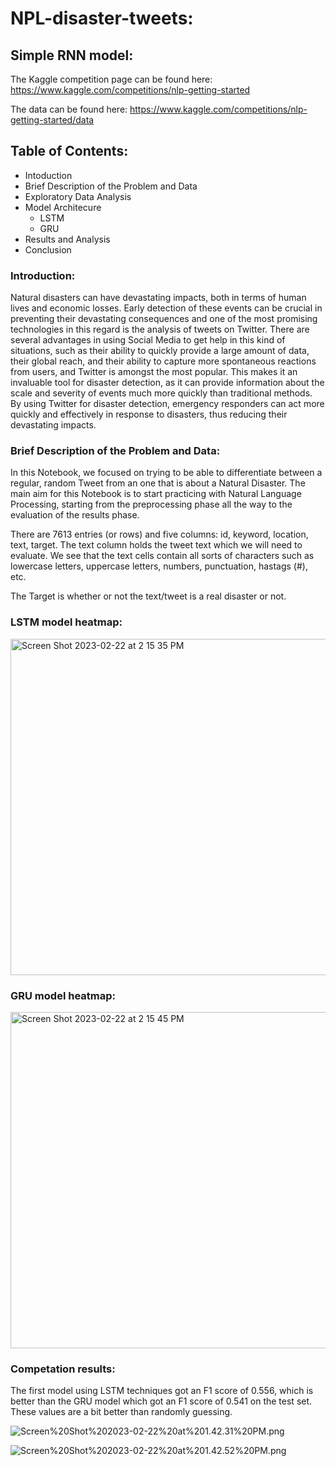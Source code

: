 # NPL-disaster-tweets:


## Simple RNN model:

The Kaggle competition page can be found here: https://www.kaggle.com/competitions/nlp-getting-started

The data can be found here: https://www.kaggle.com/competitions/nlp-getting-started/data



## Table of Contents:

* Intoduction
* Brief Description of the Problem and Data
* Exploratory Data Analysis
* Model Architecure
  * LSTM
  * GRU
* Results and Analysis
* Conclusion


### Introduction:

Natural disasters can have devastating impacts, both in terms of human lives and economic losses. Early detection of these events can be crucial in preventing their devastating consequences and one of the most promising technologies in this regard is the analysis of tweets on Twitter. There are several advantages in using Social Media to get help in this kind of situations, such as their ability to quickly provide a large amount of data, their global reach, and their ability to capture more spontaneous reactions from users, and Twitter is amongst the most popular. This makes it an invaluable tool for disaster detection, as it can provide information about the scale and severity of events much more quickly than traditional methods. By using Twitter for disaster detection, emergency responders can act more quickly and effectively in response to disasters, thus reducing their devastating impacts.

### Brief Description of the Problem and Data:

In this Notebook, we focused on trying to be able to differentiate between a regular, random Tweet from an one that is about a Natural Disaster.
The main aim for this Notebook is to start practicing with Natural Language Processing, starting from the preprocessing phase all the way to the evaluation of the results phase.

There are 7613 entries (or rows) and five columns: id, keyword, location, text, target. The text column holds the tweet text which we will need to evaluate. We see that the text cells contain all sorts of characters such as lowercase letters, uppercase letters, numbers, punctuation, hastags (#), etc.

The Target is whether or not the text/tweet is a real disaster or not.

### LSTM model heatmap:

<img width="538" alt="Screen Shot 2023-02-22 at 2 15 35 PM" src="https://user-images.githubusercontent.com/81925727/220772410-d2bf4269-a46d-40df-8d13-d954f472b787.png">


### GRU model heatmap:

<img width="538" alt="Screen Shot 2023-02-22 at 2 15 45 PM" src="https://user-images.githubusercontent.com/81925727/220772352-3dabafd1-9589-4dc7-b262-3067a785683a.png">


### Competation results:

The first model using LSTM techniques got an F1 score of 0.556, which is better than the GRU model which got an F1 score of 0.541 on the test set. These values are a bit better than randomly guessing.

![Screen%20Shot%202023-02-22%20at%201.42.31%20PM.png](attachment:Screen%20Shot%202023-02-22%20at%201.42.31%20PM.png)


![Screen%20Shot%202023-02-22%20at%201.42.52%20PM.png](attachment:Screen%20Shot%202023-02-22%20at%201.42.52%20PM.png)
